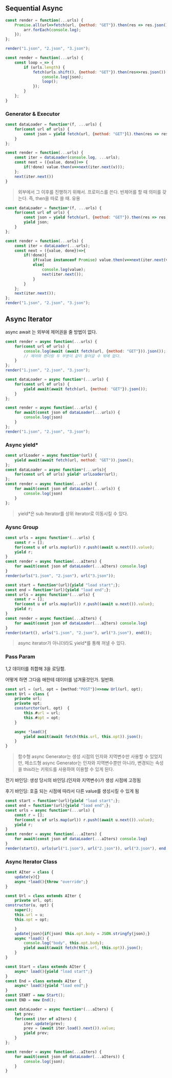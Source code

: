 ## Sequential Async



````javascript
const render = function(...urls) {
	Promise.all(url=>fetch(url, {method: "GET"}).then(res => res.json())).then(arr=>{
        arr.forEach(console.log);
    });
};

render("1.json", "2.json", "3.json");
````



```javascript
const render = function(...urls) {
    const loop =_=> {
        if (urls.length) {
            fetch(urls.shift(), {method: "GET"}).then(res=>res.json()).then(json=> {
				console.log(json);
                loop();
            });
        }
    };
}
```

### Generator & Executor

```javascript
const dataLoader = function*(f, ...urls) {
    for(const url of urls) {
        const json = yield fetch(url, {method: "GET"}l).then(res => res.json());
    }
};

const render = function(...urls) {
    const iter = dataLoader(console.log, ...urls);
    const next = ({value, done})=> {
        if(!done) value.then(v=>next(iter.next(v)));
    };
    next(iter.next())
}
```



> 외부에서 그 이후를 진행하기 위해서. 프로미스를 쓴다. 반제어를 할 때 의미를 갖는다. 즉, then을 따로 쓸 때. 유용



```javascript
const dataLoader = function*(f, ...urls) {
    for(const url of urls) {
        const json = yield fetch(url, {method: "GET"}).then(res => res.json());
        yield json;
    }
};

const render = function(...urls) {
    const iter = dataLoader(...urls);
    const next = ({value, done})=>{
        if(!done){
            if(value instanceof Promise) value.then(v=>next(iter.next(v)));
            else{
                console.log(value);
                next(iter.next());
            }
        }
    };
    next(iter.next());
};
render("1.json", "2.json", "3.json");
```



## Async Iterator

async  await 는 외부에 제어권을 줄 방법이 없다.



```javascript
const render = async function(...urls) {
    for(const url of urls) {
        console.log(await (await fetch(url, {method: "GET"})).json());
        // 제어와 렌더링 두 부분이 같이 들어갈 수 밖에 없다.
    }
};
render("1.json", "2.json", "3.json");
```



```javascript
const dataLoader = async function*(...urls) {
    for(const url of urls) {
        yield await(await fetch(url, {method: "GET"}).json());
    }
};

const render = async function(...urls) {
    for await(const json of dataLoader(...urls)) {
        console.log(json)
    }
};
render("1.json", "2.json", "3.json");
```

### Async yield*

```javascript
const urlLoader = async function*(url) {
	yield await(await fetch(url, method: "GET")).json();
};
const dataLoader = async function*(...urls){
    for(const url of urls) yield* urlLoader(url);
};
const render = async function(...urls) {
    for await(const json of dataLoader(...urls)) {
        console.log(json)
    }
};
```

> yield*은 sub Iterator를 상위 iterator로 이동시킬 수 있다.



### Aysnc Group

```javascript
const urls = async function*(...urls) {
    const r = [];
    for(const u of urls.map(url)) r.push((await u.next()).value);
    yield r;
}
const render = async function(...aIters) {
    for await(const json of dataLoader(...aIters) console.log)
}
render(urls("1.json", "2.json"), url("3.json"));
```



```javascript
const start = function*(url){yield "load start";};
const end = function*(url){yield "load end";};
const urls = async function*(...urls) {
    const r = [];
    for(const u of urls.map(url)) r.push((await u.next()).value);
    yield r;
}
const render = async function(...aIters) {
    for await(const json of dataLoader(...aIters) console.log)
}
render(start(), urls("1.json", "2.json"), url("3.json"), end());
```

> async iterator가 아니더라도 yield*를 통해 꺼낼 수 있다.



### Pass Param

1,2 데이터를 취합해 3을 로딩함.

어떻게 하면 그다음 애한테 데이터를 넘겨올것인가. 일반화.



```typescript
const url = (url, opt = {method:"POST"})=>new Url(url, opt);
const Url = class {
    private url;
    private opt;
    consturctor(url, opt)  {
		this.#url = url;
        this.#opt = opt;
    }

	async *load(){
        yield await(await fetch(this.url, this.opt)).json();
    }
}
```

>함수형 async Generator는 생성 시점의 인자와 지역변수만 사용할 수 있었지만,  메소드형 async Generator는 인자와 지역변수뿐만 아니라, 변경되는 속성을 this라는 키워드를 사용하여 이용할 수 있게 된다. 

전기 바인딩: 생성 당시의 바인딩.(인자와 지역변수)가 생성 시점에 고정됨

후기 바인딩: 호출 되는 시점에 따라서 다른 value를 생성시킬 수 있게 됨



````javascript
const start = function*(url){yield "load start";};
const end = function*(url){yield "load end";};
const urls = async function*(...urls) {
    const r = [];
    for(const u of urls.map(url)) r.push((await u.next()).value);
    yield r;
}
const render = async function(...aIters) {
    for await(const json of dataLoader(...aIters) console.log)
}
render(start(), urls(url("1.json"), url("2.json")), url("3.json"), end()); 
````



### Async Iterator Class

```javascript
const AIter = class {
	update(v){}
    async *load(){throw "override";}
}

const Url = class extends AIter {
    private url, opt;
constructor(u, opt) {
    super();
    this.url = u;
    this.opt = opt;

	}
	update(json){if(json) this.opt.body = JSON.stringfy(json);}
	async *load() {
        console.log("body", this.opt.body);
        yield await(await fetch(this.url, this.opt)).json();
    }
}

const Start = class extends AIter {
    async* load(){yield "load start";}
}
const End = class extends AIter {
    async* load(){yield "load end";}
}
const START = new Start();
const END = new End();

const dataLoader = async function*(...aIters) {
    let prev;
    for(const iter of aIters) {
        iter.update(prev);
        prev = (await iter.load().next()).value;
        yield prev;
    }
};

const render = async function(...aIters) {
    for await(const json of dataLoader(...aIters)) {
        console.log(json);
    }
}
```